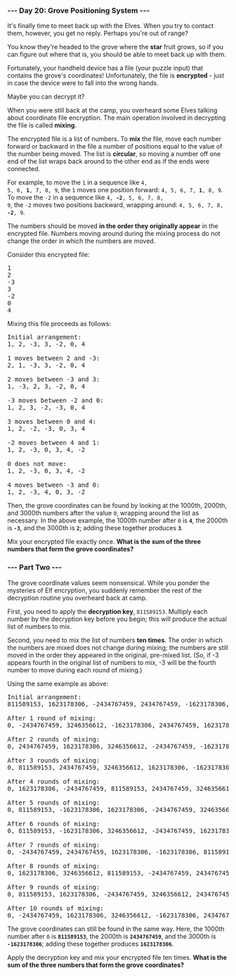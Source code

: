 ### --- Day 20: Grove Positioning System ---

It's finally time to meet back up with the Elves. When you try to contact them, however, you get no
reply. Perhaps you're out of range?

You know they're headed to the grove where the <b>star</b> fruit grows, so if you can figure out
where that is, you should be able to meet back up with them.

Fortunately, your handheld device has a file (your puzzle input) that contains the grove's
coordinates! Unfortunately, the file is <b>encrypted</b> - just in case the device were to fall into
the wrong hands.

Maybe you can decrypt it?

When you were still back at the camp, you overheard some Elves talking about coordinate file
encryption. The main operation involved in decrypting the file is called <b>mixing</b>.

The encrypted file is a list of numbers. To <b>mix</b> the file, move each number forward or
backward in the file a number of positions equal to the value of the number being moved. The list is
<b>circular</b>, so moving a number off one end of the list wraps back around to the other end as if
the ends were connected.

For example, to move the <code>1</code> in a sequence like <code>4, 5, 6, <b>1</b>, 7, 8, 9</code>,
the <code>1</code> moves one position forward: <code>4, 5, 6, 7, <b>1</b>, 8, 9</code>. To move the
<code>-2</code> in a sequence like <code>4, <b>-2</b>, 5, 6, 7, 8, 9</code>, the <code>-2</code>
moves two positions backward, wrapping around: <code>4, 5, 6, 7, 8, <b>-2</b>, 9</code>.

The numbers should be moved <b>in the order they originally appear</b> in the encrypted file.
Numbers moving around during the mixing process do not change the order in which the numbers are
moved.

Consider this encrypted file:

<pre>
1
2
-3
3
-2
0
4
</pre>

Mixing this file proceeds as follows:

<pre>
Initial arrangement:
1, 2, -3, 3, -2, 0, 4

1 moves between 2 and -3:
2, 1, -3, 3, -2, 0, 4

2 moves between -3 and 3:
1, -3, 2, 3, -2, 0, 4

-3 moves between -2 and 0:
1, 2, 3, -2, -3, 0, 4

3 moves between 0 and 4:
1, 2, -2, -3, 0, 3, 4

-2 moves between 4 and 1:
1, 2, -3, 0, 3, 4, -2

0 does not move:
1, 2, -3, 0, 3, 4, -2

4 moves between -3 and 0:
1, 2, -3, 4, 0, 3, -2
</pre>

Then, the grove coordinates can be found by looking at the 1000th, 2000th, and 3000th numbers after
the value <code>0</code>, wrapping around the list as necessary. In the above example, the 1000th
number after <code>0</code> is <code><b>4</b></code>, the 2000th is <code><b>-3</b></code>, and the
3000th is <code><b>2</b></code>; adding these together produces <code><b>3</b></code>.

Mix your encrypted file exactly once. <b>What is the sum of the three numbers that form the grove
coordinates?</b>

### --- Part Two ---

The grove coordinate values seem nonsensical. While you ponder the mysteries of Elf encryption, you
suddenly remember the rest of the decryption routine you overheard back at camp.

First, you need to apply the <b>decryption key</b>, <code>811589153</code>. Multiply each number by
the decryption key before you begin; this will produce the actual list of numbers to mix.

Second, you need to mix the list of numbers <b>ten times</b>. The order in which the numbers are
mixed does not change during mixing; the numbers are still moved in the order they appeared in the
original, pre-mixed list. (So, if -3 appears fourth in the original list of numbers to mix, -3 will
be the fourth number to move during each round of mixing.)

Using the same example as above:

<pre>
Initial arrangement:
811589153, 1623178306, -2434767459, 2434767459, -1623178306, 0, 3246356612

After 1 round of mixing:
0, -2434767459, 3246356612, -1623178306, 2434767459, 1623178306, 811589153

After 2 rounds of mixing:
0, 2434767459, 1623178306, 3246356612, -2434767459, -1623178306, 811589153

After 3 rounds of mixing:
0, 811589153, 2434767459, 3246356612, 1623178306, -1623178306, -2434767459

After 4 rounds of mixing:
0, 1623178306, -2434767459, 811589153, 2434767459, 3246356612, -1623178306

After 5 rounds of mixing:
0, 811589153, -1623178306, 1623178306, -2434767459, 3246356612, 2434767459

After 6 rounds of mixing:
0, 811589153, -1623178306, 3246356612, -2434767459, 1623178306, 2434767459

After 7 rounds of mixing:
0, -2434767459, 2434767459, 1623178306, -1623178306, 811589153, 3246356612

After 8 rounds of mixing:
0, 1623178306, 3246356612, 811589153, -2434767459, 2434767459, -1623178306

After 9 rounds of mixing:
0, 811589153, 1623178306, -2434767459, 3246356612, 2434767459, -1623178306

After 10 rounds of mixing:
0, -2434767459, 1623178306, 3246356612, -1623178306, 2434767459, 811589153
</pre>

The grove coordinates can still be found in the same way. Here, the 1000th number after
<code>0</code> is <code><b>811589153</b></code>, the 2000th is <code><b>2434767459</b></code>, and
the 3000th is <code><b>-1623178306</b></code>; adding these together produces
<code><b>1623178306</b></code>.

Apply the decryption key and mix your encrypted file ten times. <b>What is the sum of the three
numbers that form the grove coordinates?</b>